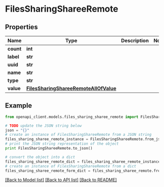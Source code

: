 # FilesSharingShareeRemote


## Properties
Name | Type | Description | Notes
------------ | ------------- | ------------- | -------------
**count** | **int** |  | 
**label** | **str** |  | 
**uuid** | **str** |  | 
**name** | **str** |  | 
**type** | **str** |  | 
**value** | [**FilesSharingShareeRemoteAllOfValue**](FilesSharingShareeRemoteAllOfValue.md) |  | 

## Example

```python
from openapi_client.models.files_sharing_sharee_remote import FilesSharingShareeRemote

# TODO update the JSON string below
json = "{}"
# create an instance of FilesSharingShareeRemote from a JSON string
files_sharing_sharee_remote_instance = FilesSharingShareeRemote.from_json(json)
# print the JSON string representation of the object
print FilesSharingShareeRemote.to_json()

# convert the object into a dict
files_sharing_sharee_remote_dict = files_sharing_sharee_remote_instance.to_dict()
# create an instance of FilesSharingShareeRemote from a dict
files_sharing_sharee_remote_form_dict = files_sharing_sharee_remote.from_dict(files_sharing_sharee_remote_dict)
```
[[Back to Model list]](../README.md#documentation-for-models) [[Back to API list]](../README.md#documentation-for-api-endpoints) [[Back to README]](../README.md)


